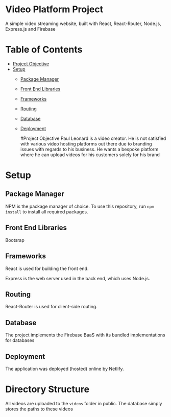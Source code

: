 # Video Platform Project
A simple video streaming website, built with React, React-Router, Node.js, Express.js and Firebase

# Table of Contents
* [Project Objective](#project-objective)
* [Setup](#setup)
  * [Package Manager](#package-manager)
  * [Front End Libraries](#front-end-libraries)
  * [Frameworks](#frameworks)
  * [Routing](#routing)
  * [Database](#database)
  * [Deployment](#deployment)

    #Project Objective
    Paul Leonard is a video creator. He is not satisfied with various video hosting platforms
    out there due to branding issues with regards to his business. He wants a bespoke
    platform where he can upload videos for his customers solely for his brand

# Setup
## Package Manager
NPM is the package manager of choice. To use this repository, run `npm install` to install all required packages. 

## Front End Libraries
Bootsrap

## Frameworks
React is used for building the front end. 

Express is the web server used in the back end, which uses Node.js.

## Routing
React-Router is used for client-side routing.  

## Database
The project implements the Firebase BaaS with its bundled implementations for databases 

## Deployment
The application was deployed (hosted) online by Netlify. 


# Directory Structure
All videos are uploaded to the `videos` folder in public. The database simply stores the paths to these videos 





